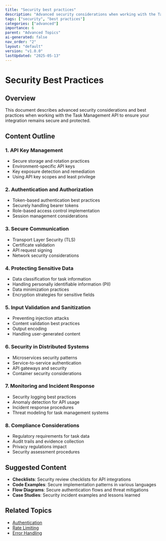 ```yaml
---
title: "Security best practices"
description: "Advanced security considerations when working with the Task Management API."
tags: ["security", "best practices"]
categories: ["advanced"]
importance: 6
parent: "Advanced Topics"
ai-generated: false
nav_order: "2"
layout: "default"
version: "v1.0.0"
lastUpdated: "2025-05-13"
---
```


# Security Best Practices

## Overview

This document describes advanced security considerations and best practices when working with the Task Management API to ensure your integration remains secure and protected.

## Content Outline

### 1. API Key Management
- Secure storage and rotation practices
- Environment-specific API keys
- Key exposure detection and remediation
- Using API key scopes and least privilege

### 2. Authentication and Authorization
- Token-based authentication best practices
- Securely handling bearer tokens
- Role-based access control implementation
- Session management considerations

### 3. Secure Communication
- Transport Layer Security (TLS)
- Certificate validation
- API request signing
- Network security considerations

### 4. Protecting Sensitive Data
- Data classification for task information
- Handling personally identifiable information (PII)
- Data minimization practices
- Encryption strategies for sensitive fields

### 5. Input Validation and Sanitization
- Preventing injection attacks
- Content validation best practices
- Output encoding
- Handling user-generated content

### 6. Security in Distributed Systems
- Microservices security patterns
- Service-to-service authentication
- API gateways and security
- Container security considerations

### 7. Monitoring and Incident Response
- Security logging best practices
- Anomaly detection for API usage
- Incident response procedures
- Threat modeling for task management systems

### 8. Compliance Considerations
- Regulatory requirements for task data
- Audit trails and evidence collection
- Privacy regulations impact
- Security assessment procedures

## Suggested Content

- **Checklists**: Security review checklists for API integrations
- **Code Examples**: Secure implementation patterns in various languages
- **Flow Diagrams**: Secure authentication flows and threat mitigations
- **Case Studies**: Security incident examples and lessons learned

## Related Topics
- [Authentication](/getting-started/authentication.md)
- [Rate Limiting](/getting-started/rate-limiting.md)
- [Error Handling](/core-concepts/error-handling.md)


